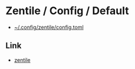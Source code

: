 
# Zentile / Config / Default

* [~/.config/zentile/config.toml](config/zentile/config.toml)

## Link

* [zentile](https://github.com/blrsn/zentile)

